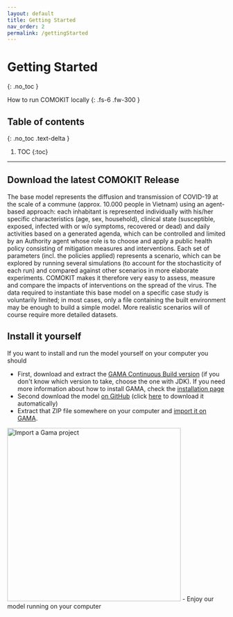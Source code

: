 ```yaml
---
layout: default
title: Getting Started
nav_order: 2
permalink: /gettingStarted
---
```


# Getting Started
{: .no_toc }


How to run COMOKIT locally
{: .fs-6 .fw-300 }

## Table of contents
{: .no_toc .text-delta }

1. TOC
{:toc}

---

## Download the latest COMOKIT Release

The base model represents the diffusion and transmission of COVID-19 at the scale of a commune (approx. 10.000 people in Vietnam) using an agent-based approach: each inhabitant is represented individually with his/her specific characteristics (age, sex, household), clinical state (susceptible, exposed, infected with or w/o symptoms, recovered or dead) and daily activities based on a generated agenda, which can be controlled and limited by an Authority agent whose role is to choose and apply a public health policy consisting of mitigation measures and interventions. Each set of parameters (incl. the policies applied) represents a scenario, which can be explored by running several simulations (to account for the stochasticity of each run) and compared against other scenarios in more elaborate experiments. COMOKIT makes it therefore very easy to assess, measure and compare the impacts of interventions on the spread of the virus. The data required to instantiate this base model on a specific case study is voluntarily limited; in most cases, only a file containing the built environment may be enough to build a simple model. More realistic scenarios will of course require more detailed datasets.

## Install it yourself

If you want to install and run the model yourself on your computer you should 

- First, download and extract the [GAMA Continuous Build version](https://github.com/gama-platform/gama/releases/tag/continuous) (if you don't know which version to take, choose the one with JDK). If you need more information about how to install GAMA, check the [installation page](https://gama-platform.github.io/wiki/Installation)
- Second download the model [on GitHub](https://github.com/COMOKIT/CoVid19) (click [here](https://github.com/COMOKIT/CoVid19/archive/master.zip) to download it automatically)
- Extract that ZIP file somewhere on your computer and [import it on GAMA](https://gama-platform.github.io/wiki/ImportingModels).
<img src='https://gama-platform.github.io/resources/images/workspaceProjectsAndModels/import_menu_file_import.png' alt='Import a Gama project' width='400'/>
- Enjoy our model running on your computer
